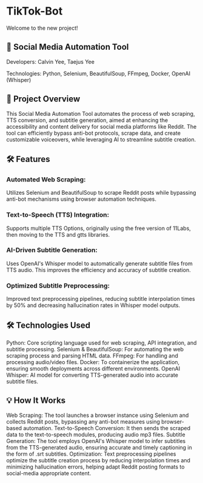 # TikTok-Bot
Welcome to the new project!

## 🤖 Social Media Automation Tool
Developers: Calvin Yee, Taejus Yee

Technologies: Python, Selenium, BeautifulSoup, FFmpeg, Docker, OpenAI (Whisper)

## 🚀 Project Overview
This Social Media Automation Tool automates the process of web scraping, TTS conversion, and subtitle generation, aimed at enhancing the accessibility and content delivery for social media platforms like Reddit. The tool can efficiently bypass anti-bot protocols, scrape data, and create customizable voiceovers, while leveraging AI to streamline subtitle creation.

## 🛠️ Features
### Automated Web Scraping:
Utilizes Selenium and BeautifulSoup to scrape Reddit posts while bypassing anti-bot mechanisms using browser automation techniques.

### Text-to-Speech (TTS) Integration:
Supports multiple TTS Options, originally using the free version of 11Labs, then moving to the TTS and gtts libraries.

### AI-Driven Subtitle Generation:
Uses OpenAI's Whisper model to automatically generate subtitle files from TTS audio. This improves the efficiency and accuracy of subtitle creation.

### Optimized Subtitle Preprocessing:
Improved text preprocessing pipelines, reducing subtitle interpolation times by 50% and decreasing hallucination rates in Whisper model outputs.


## 🛠️ Technologies Used
Python: Core scripting language used for web scraping, API integration, and subtitle processing.
Selenium & BeautifulSoup: For automating the web scraping process and parsing HTML data.
FFmpeg: For handling and processing audio/video files.
Docker: To containerize the application, ensuring smooth deployments across different environments.
OpenAI Whisper: AI model for converting TTS-generated audio into accurate subtitle files.

## 💡 How It Works
Web Scraping: The tool launches a browser instance using Selenium and collects Reddit posts, bypassing any anti-bot measures using browser-based automation.
Text-to-Speech Conversion: It then sends the scraped data to the text-to-speech modules, producing audio mp3 files. 
Subtitle Generation: The tool employs OpenAI's Whisper model to infer subtitles from the TTS-generated audio, ensuring accurate and timely captioning in the form of .srt subtitles. 
Optimization: Text preprocessing pipelines optimize the subtitle creation process by reducing interpolation times and minimizing hallucination errors, helping adapt Reddit posting formats to social-media appropriate content. 

